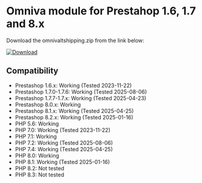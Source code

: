 # Omniva module for Prestahop 1.6, 1.7 and 8.x

Download the omnivaltshipping.zip from the link below:

[![Download](https://img.shields.io/badge/dynamic/json.svg?label=download&url=https://api.github.com/repos/mijora/omniva-prestashop-1.6-1.7/releases/latest&query=$.assets[0].name&style=for-the-badge)](https://github.com/mijora/omniva-prestashop-1.6-1.7/releases/latest/download/omnivaltshipping.zip)

## Compatibility
- Prestashop 1.6.x: Working (Tested 2023-11-22)
- Prestashop 1.7.0-1.7.6: Working (Tested 2025-08-06)
- Prestashop 1.7.7-1.7.x: Working (Tested 2025-04-23)
- Prestashop 8.0.x: Working
- Prestashop 8.1.x: Working (Tested 2025-04-25)
- Prestashop 8.2.x: Working (Tested 2025-01-16)
- PHP 5.6: Working
- PHP 7.0: Working (Tested 2023-11-22)
- PHP 7.1: Working
- PHP 7.2: Working (Tested 2025-08-06)
- PHP 7.4: Working (Tested 2025-04-25)
- PHP 8.0: Working
- PHP 8.1: Working (Tested 2025-01-16)
- PHP 8.2: Not tested
- PHP 8.3: Not tested
